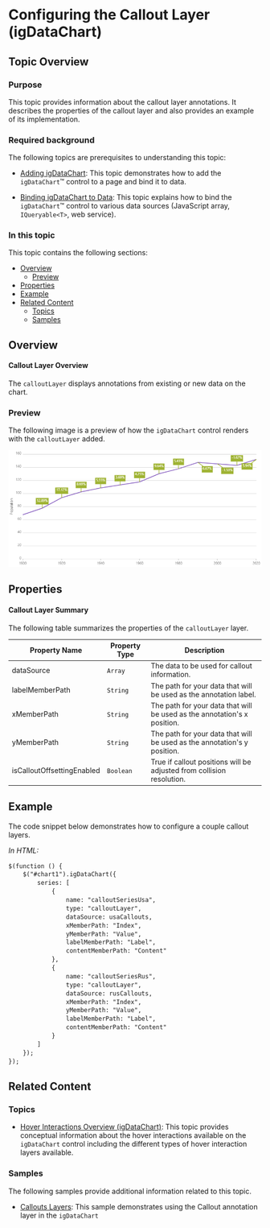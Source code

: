 ﻿<!--
|metadata|
{
    "fileName": "hoverinteractions-callout-layer",
    "controlName": "",
    "tags": []
}
|metadata|
-->

# Configuring the Callout Layer (igDataChart)


## Topic Overview

### Purpose


This topic provides information about the callout layer annotations. It describes the properties of the callout layer and also provides an example of its implementation.

### Required background

The following topics are prerequisites to understanding this topic:

- [Adding igDataChart](igDataChart-Adding.html): This topic demonstrates how to add the `igDataChart`™ control to a page and bind it to data.

- [Binding igDataChart to Data](igDataChart-DataBinding.html): This topic explains how to bind the `igDataChart`™ control to various data sources (JavaScript array, `IQueryable<T>`, web service).




### In this topic

This topic contains the following sections:

-   [Overview](#overview)
	-   [Preview](#preview)
-   [Properties](#properties)
-   [Example](#example)
-   [Related Content](#related-content)
    -   [Topics](#topics)
    -   [Samples](#samples)



## <a id="overview"></a> Overview

#### Callout Layer Overview

The `calloutLayer` displays annotations from existing or new data on the chart.

### <a id="preview"></a> Preview

The following image is a preview of how the `igDataChart` control renders with the `calloutLayer` added.

![](images/jQuery_Callout_Layer_01.png)


## <a id="properties"></a> Properties

#### Callout Layer Summary

The following table summarizes the properties of the `calloutLayer` layer.

Property Name | Property Type | Description
---|---|---
dataSource | `Array` | The data to be used for callout information.
labelMemberPath | `String` | The path for your data that will be used as the annotation label.
xMemberPath | `String` | The path for your data that will be used as the annotation's x position.
yMemberPath | `String` | The path for your data that will be used as the annotation's y position.
isCalloutOffsettingEnabled | `Boolean` | True if callout positions will be adjusted from collision resolution.


## <a id="example"></a> Example

The code snippet below demonstrates how to configure a couple callout layers.

*In HTML:*

```html
$(function () {
    $("#chart1").igDataChart({
        series: [
            {
                name: "calloutSeriesUsa",
                type: "calloutLayer",
                dataSource: usaCallouts,
                xMemberPath: "Index",
                yMemberPath: "Value",
                labelMemberPath: "Label",
                contentMemberPath: "Content"
            },
            {
                name: "calloutSeriesRus",
                type: "calloutLayer",
                dataSource: rusCallouts,
                xMemberPath: "Index",
                yMemberPath: "Value",
                labelMemberPath: "Label",
                contentMemberPath: "Content"
            }
        ]
    });
});
```


## <a id="related-content"></a>Related Content

### <a id="topics"></a>Topics

- [Hover Interactions Overview (igDataChart)](HoverInteractions-Hover-Interactions-Overview.html): This topic provides conceptual information about the hover interactions available on the `igDataChart` control including the different types of hover interaction layers available.


### <a id="samples"></a>Samples

The following samples provide additional information related to this topic.

- [Callouts Layers](%%SamplesUrl%%/data-chart/callout-layer): This sample demonstrates using the Callout annotation layer in the `igDataChart`
